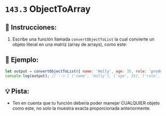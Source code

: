 # `143.3` ObjectToArray

## 📝 Instrucciones:

1. Escribe una función llamada `convertObjectToList` la cual convierte un objeto literal en una matriz (array de arrays), como este: 

## 📎 Ejemplo:

```js
let output = convertObjectToList({ name: 'Holly', age: 35, role: 'producer' });
console.log(output); // --> [ ['name', 'Holly'], ['age', 35], ['role', 'producer'] ]
```

## 💡 Pista:

+ Ten en cuenta que tu función debería poder manejar CUALQUIER objeto como este, no solo la muestra exacta proporcionada anteriormente.
